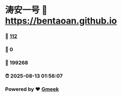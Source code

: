 # 涛安一号 :link: https://bentaoan.github.io 
### :page_facing_up: [112](https://bentaoan.github.io/tag.html) 
### :speech_balloon: 0 
### :hibiscus: 199268 
### :alarm_clock: 2025-08-13 01:56:07 
### Powered by :heart: [Gmeek](https://github.com/Meekdai/Gmeek)
